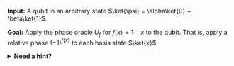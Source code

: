 **Input:** A qubit in an arbitrary state $\ket{\psi} = \alpha\ket{0} + \beta\ket{1}$.

**Goal:** Apply the phase oracle $U_f$ for $f(x) = 1 - x$ to the qubit.
That is, apply a relative phase $(-1)^{f(x)}$ to each basis state $\ket{x}$.

<details>
<summary><strong>Need a hint?</strong></summary>
We can represent the effect of the oracle as

$$U_f \ket{x} = (-1)^{1-x} \ket{x} = (-1) \cdot (-1)^x \ket{x}$$

Can you get this effect by combining some of the previous oracles implementations?
</details>
